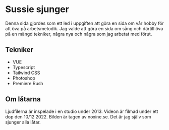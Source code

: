 # Sussie sjunger

Denna sida gjordes som ett led i uppgiften att göra en sida om vår hobby för att öva på arbetsmetodik. Jag valde att göra en sida om sång och därtill öva på en mängd tekniker, några nya och några som jag arbetat med förut.


## Tekniker
- VUE
- Typescript
- Tailwind CSS
- Photoshop
- Premiere Rush

## Om låtarna
Ljudfilerna är inspelade i en studio under 2013. Videon är filmad under ett dop den 10/12 2022. Bilden är tagen av noxine.se. Det är jag själv som sjunger alla låtar.
